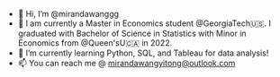 - 👋 Hi, I’m @mirandawanggg
- 📖 I am currently a Master in Economics student @GeorgiaTech🇺🇸. I graduated with Bachelor of Science in Statistics with Minor in Economics from @Queen'sU🇨🇦 in 2022.
- 🌱 I’m currently learning Python, SQL, and Tableau for data analysis!
- 📫 You can reach me @ mirandawangyitong@outlook.com

<!---
mirandawanggg/mirandawanggg is a ✨ special ✨ repository because its `README.md` (this file) appears on your GitHub profile.
You can click the Preview link to take a look at your changes.
--->
